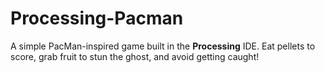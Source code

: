 # Processing-Pacman
A simple PacMan-inspired game built in the **Processing** IDE. Eat pellets to score, grab fruit to stun the ghost, and avoid getting caught!
